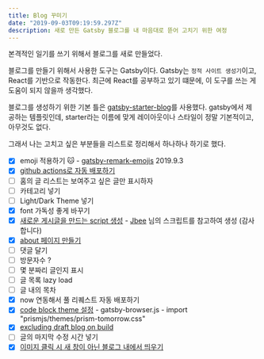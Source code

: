```yaml
---
title: Blog 꾸미기
date: "2019-09-03T09:19:59.297Z"
description: 새로 만든 Gatsby 블로그를 내 마음대로 뜯어 고치기 위한 여정
---
```


본격적인 일기를 쓰기 위해서 블로그를 새로 만들었다.

블로그를 만들기 위해서 사용한 도구는 Gatsby이다. Gatsby는 `정적 사이트 생성기`이고, React를 기반으로 작동한다. 최근에 React를 공부하고 있기 떄문에, 이 도구를 쓰는 게 도움이 되지 않을까 생각했다.

블로그를 생성하기 위한 기본 틀은 [gatsby-starter-blog](https://www.gatsbyjs.org/starters/gatsbyjs/gatsby-starter-blog/)를 사용했다. gatsby에서 제공하는 템플릿인데, starter라는 이름에 맞게 레이아웃이나 스타일이 정말 기본적이고, 아무것도 없다.

그래서 나는 고치고 싶은 부분들을 리스트로 정리해서 하나하나 하기로 했다.

- [x] emoji 적용하기 :cat: - [gatsby-remark-emojis](https://www.gatsbyjs.org/packages/gatsby-remark-emojis/) 2019.9.3
- [x] [github actions로 자동 배포하기](/blogging/deploying-github-pages-with-github-actions/)
- [ ] 홈의 글 리스트는 보여주고 싶은 글만 표시하자
- [ ] 카테고리 넣기
- [ ] Light/Dark Theme 넣기
- [x] font 가독성 좋게 바꾸기
- [x] [새로운 게시글을 만드는 script 생성](/blogging/making-new-post-script/) - [Jbee](https://jbee.io/) 님의 스크립트를 참고하여 생성 (감사합니다)
- [x] [about 페이지 만들기](/blogging/making-about-pages/)
- [ ] 댓글 달기
- [ ] 방문자수 ?
- [ ] 몇 분짜리 글인지 표시
- [ ] 글 목록 lazy load
- [ ] 글 내의 목차
- [x] now 연동해서 풀 리퀘스트 자동 배포하기
- [x] [code block theme 설정](https://www.gatsbyjs.org/packages/gatsby-remark-prismjs/) - gatsby-browser.js - import "prismjs/themes/prism-tomorrow.css"
- [x] [excluding draft blog on build](/blogging/add-draft-feature/)
- [ ] 글의 마지막 수정 시간 넣기
- [x] [이미지 클릭 시 새 창이 아닌 블로그 내에서 띄우기](https://www.gatsbyjs.org/packages/gatsby-remark-images-medium-zoom/)
